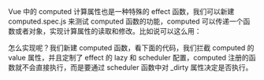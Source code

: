 Vue 中的 computed 计算属性也是一种特殊的 effect 函数，我们可以新建 computed.spec.js 来测试 computed 函数的功能，computed 可以传递一个函数或者对象，实现计算属性的读取和修改。比如说可以这么用：


怎么实现呢？我们新建 computed 函数，看下面的代码，我们拦截 computed 的 value 属性，并且定制了 effect 的 lazy 和 scheduler 配置，computed 注册的函数就不会直接执行，而是要通过 scheduler 函数中对 _dirty 属性决定是否执行。